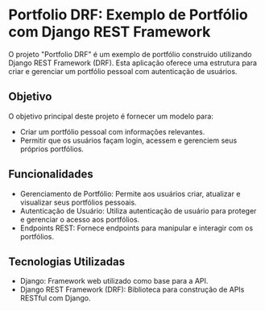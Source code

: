 # Portfolio DRF: Exemplo de Portfólio com Django REST Framework
O projeto "Portfolio DRF" é um exemplo de portfólio construído utilizando Django REST Framework (DRF). Esta aplicação oferece uma estrutura para criar e gerenciar um portfólio pessoal com autenticação de usuários.

## Objetivo
O objetivo principal deste projeto é fornecer um modelo para:

- Criar um portfólio pessoal com informações relevantes.
- Permitir que os usuários façam login, acessem e gerenciem seus próprios portfólios.
## Funcionalidades
- Gerenciamento de Portfólio: Permite aos usuários criar, atualizar e visualizar seus portfólios pessoais.
- Autenticação de Usuário: Utiliza autenticação de usuário para proteger e gerenciar o acesso aos portfólios.
- Endpoints REST: Fornece endpoints para manipular e interagir com os portfólios.
## Tecnologias Utilizadas
- Django: Framework web utilizado como base para a API.
- Django REST Framework (DRF): Biblioteca para construção de APIs RESTful com Django.
